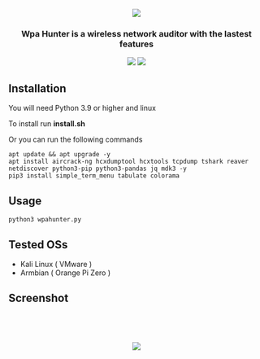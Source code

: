 <h1 align="center">
  <br>
  <img src="https://i.ibb.co/Pcn49nw/logo.jpg"></a>
</h1>

<h3 align="center">Wpa Hunter is a wireless network auditor with the lastest features</h3>

<p align="center">
  <a> <href="https://opensource.org/licenses/"><img src="https://img.shields.io/badge/License-MIT-green.svg"> </a>
  <a> <href="https://www.python.org"><img src="https://img.shields.io/badge/Python-3.9-blue"> </a>
</p>
    
## Installation

You will need Python 3.9 or higher and linux
  
To install run **install.sh**
    
Or you can run the following commands 
```
apt update && apt upgrade -y
apt install aircrack-ng hcxdumptool hcxtools tcpdump tshark reaver netdiscover python3-pip python3-pandas jq mdk3 -y
pip3 install simple_term_menu tabulate colorama
```
    
## Usage
```
python3 wpahunter.py
```

## Tested OSs
- Kali Linux ( VMware )
- Armbian ( Orange Pi Zero )

## Screenshot
<h1 align="center">
  <br>
  <img src="https://i.ibb.co/RGXg6Sp/main.jpg"></a>
</h1>
